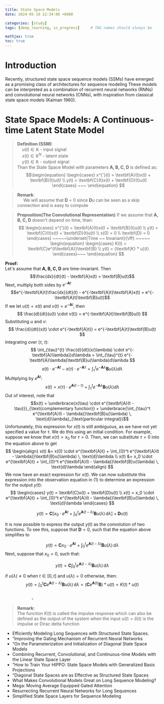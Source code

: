 ```yaml
---
title: State Space Models
date: 2024-05-10 12:34:00 +0400 

categories: [study]
tags: [deep_learning, in_progress]     # TAG names should always be 

mathjax: true
toc: true
---
```


# Introduction 

Recently, structured state space sequence models (SSMs)
have emerged as a promising class of architectures for sequence modeling
These models can be interpreted as a combination of recurrent neural networks (RNNs) and convolutional neural networks (CNNs), with inspiration
from classical state space models (Kalman 1960).


#  State Space Models: A Continuous-time Latent State Model

> **Definition (SSM)**:   
> $~~~~ u(t) \in \mathbb{R}$ - input signal   
> $~~~~ x(t) \in \mathbb{R}^N$ - latent state    
> $~~~~ y(t) \in \mathbb{R}$ - output signal    
> Than the State Space Model with parameters $\textbf{A, B, C, D}$ is defined as:
> $$\begin{equation}
\begin{cases}
x^{'}(t) = \textbf{A}(t)x(t) + \textbf{B}(t)u(t) \\
y(t) = \textbf{C}(t)x(t)  + \textbf{D}(t)u(t)
\end{cases} ~~~
\end{equation}
$$

> **Remark**:    
> $~~~~$ We will assume that $\textbf{D}$ = 0 since $\textbf{D}u$ can be seen as a skip connection and is easy to compute 



> **Proposition(The Convolutional Representation)**
> If we assume that  $\textbf{A, B, C, D}$ doesn't depend on time, than:
> $$ \begin{cases}
x^{'}(t) = \textbf{A}(t)x(t) + \textbf{B}(t)u(t) \\
y(t) = \textbf{C}(t)x(t)  + \textbf{D}(t)u(t) \\
x(0) = 0 \\
\textbf{D} = 0 
\end{cases} ~~~~~\underset{Time ~~ Invariant}{\iff} ~~~~~ 
\begin{equation}
\begin{cases}
K(t) = \textbf{C}e^{t\textbf{A}}\textbf{B} \\
y(t) = (\textbf{K} * u)(t) 
\end{cases}~~~
\end{equation}
$$

**Proof:**   
Let's assume that $\textbf{A, B, C, D}$ are time-invariant. Then
$$\frac{dx}{dt}(t) - \textbf{A}x(t) = \textbf{B}u(t)$$
Next, multiply both sides by  $e^{-\textbf{A}t}$
$$e^{-\textbf{A}t}\frac{dx}{dt}(t) - e^{-\textbf{A}t}\textbf{A}x(t) = e^{-\textbf{A}t}\textbf{B}u(t)$$
If we let $u(t) = x(t)$ and $v(t) = e^{-\textbf{A}t}$, then
$$
\frac{d}{dt}(u(t) \cdot v(t)) =  e^{-\textbf{A}t}\textbf{B}u(t) 
$$
Substituting $u$ and $v$: 
$$
\frac{d}{dt}(x(t) \cdot e^{-\textbf{A}t}) =  e^{-\textbf{A}t}\textbf{B}u(t) 
$$
Integrating over $(\tau,~ t)$:
$$
\int_{\tau}^{t} \frac{d}{dt}(x(\lambda) \cdot e^{-\textbf{A}\lambda})d\lambda =  \int_{\tau}^{t} e^{-\textbf{A}\lambda}\textbf{B}u(\lambda)d\lambda 
$$
$$x(t) \cdot e^{-\textbf{A}t} - x(\tau) \cdot e^{-\textbf{A}\tau} = \int_{\tau}^{t} e^{-\textbf{A}\lambda}\textbf{B}u(\lambda)d\lambda $$
Multiplying by $e^{\textbf{A}t}$:
$$x(t)  =  x(\tau) \cdot e^{\textbf{A}(t - \tau )} + \int_{\tau}^{t} e^{-\textbf{A}\lambda}\textbf{B}u(\lambda)d\lambda $$
Out of interest, note that
$$x(t) = \underbrace{x(\tau) \cdot e^{\textbf{A}(t - \tau)}}_{\text{complementary function}} + \underbrace{\int_{\tau}^t e^{\textbf{A}(t - \lambda)}\textbf{B}u(\lambda) \, \text{d}\lambda}_{\text{particular integral}}$$
Unfortunately, this expression for $x(t)$ is still ambiguous, as we have not yet specified a value for $\tau$. We do this using an initial condition. For example, suppose we know that $x(\tau)=x_0$ for $\tau=0$. Then, we can substitute $\tau=0$ into the equation above to get
$$
\begin{align}
x(t) &= x(0) \cdot e^{\textbf{A}t} + \int_{0}^t e^{\textbf{A}(t - \lambda)}\textbf{B}u(\lambda) \, \text{d}\lambda \\
x(t) &= x_0 \cdot e^{\textbf{A}t} + \int_{0}^t e^{\textbf{A}(t - \lambda)}\textbf{B}u(\lambda) \, \text{d}\lambda
\end{align}
$$
We now have an exact expression for $x(t)$. We can now substitute this expression into the observation equation in (1) to determine an expression for the output  $y(t)$:
$$
\begin{cases}
y(t) = \textbf{C}x(t)  + \textbf{D}u(t) \\ 
x(t) = x_0 \cdot e^{\textbf{A}t} + \int_{0}^t e^{\textbf{A}(t - \lambda)}\textbf{B}u(\lambda) \, \text{d}\lambda
\end{cases}
$$

$$ y(t) = \textbf{C} \left[x_0 \cdot e^{\textbf{A}t} + \int_{0}^t e^{\textbf{A}(t - \lambda)}\textbf{B}u(\lambda) \, \text{d}\lambda \right]  + \textbf{D}u(t) $$

It is now possible to express the output $y(t)$ as the convolution of two functions. To see this, suppose that $\textbf{D}=0$, such that the equation above simplifies to

$$ y(t) =  \textbf{C}x_0 \cdot e^{\textbf{A}t} + \int_{0}^t e^{\textbf{A}(t - \lambda)}\textbf{B}u(\lambda) \, \text{d}\lambda  $$
Next, suppose that $x_0=0$, such that:

$$ y(t) =  \textbf{C}\int_{0}^t e^{\textbf{A}(t - \lambda)}\textbf{B}u(\lambda) \, \text{d}\lambda  $$

if $u(\lambda) \neq 0$ when $t \in [0, t]$ and $u(\lambda) = 0$ otherwise, then: 
$$ y(t) =  \int_{0}^t \textbf{C}e^{\textbf{A}(t - \lambda)}\textbf{B}u(\lambda) \, \text{d}\lambda = (\textbf{C}  e^{\textbf{A}(t)} \textbf{B} ) * u(t) = K(t) * u(t)$$
 $~~~~~~~~~~~~~~~~~~~~~~~~~~~~~~~~~~~~~~~~~~~~~~~~~~~~~~~~~~~~~~~~~~~~~~~~~~~~~~~~~~~~~~~~~~~~~~~~~~~~~~~~~~~~~~~~~~~~~~~~~~~~~~~~~~~~~~~~~~~~~~~~~~~~~~\square$

> **Remark:**    
> The function $K(t)$ is called the impulse response which can also be defined as
the output of the system when the input $u(t) = \delta(t)$ is the impulse or Dirac delta function







- Efficiently Modeling Long Sequences with Structured State Spaces.
- “Improving the Gating Mechanism of Recurrent Neural Networks
- “On the Parameterization and Initialization of Diagonal State Space Models
- Combining Recurrent, Convolutional, and Continuous-time Models with the Linear State Space Layer
- “How to Train Your HIPPO: State
Space Models with Generalized Basis Projections
- “Diagonal State Spaces are as Effective as Structured State
Spaces
- What Makes Convolutional Models
Great on Long Sequence Modeling?
- Mega: Moving Average Equipped Gated Attention
- Resurrecting Recurrent Neural Networks for Long Sequences
- Simplified State Space Layers for Sequence
Modeling


